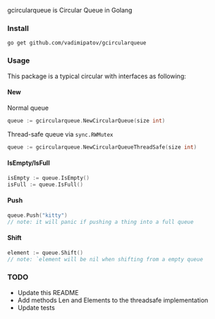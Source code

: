 gcircularqueue is Circular Queue in Golang

### Install 

`go get github.com/vadimipatov/gcircularqueue`

### Usage

This package is a typical circular with interfaces as following:

#### New

  Normal queue
  ```go
  queue := gcircularqueue.NewCircularQueue(size int)
  ```

  Thread-safe queue via `sync.RWMutex`
  ```go
  queue := gcircularqueue.NewCircularQueueThreadSafe(size int)
  ```

#### IsEmpty/IsFull

  ```go
  isEmpty := queue.IsEmpty()
  isFull := queue.IsFull()
  ```

#### Push

  ```go
  queue.Push("kitty")
  // note: it will panic if pushing a thing into a full queue
  ```

#### Shift

  ```go
  element := queue.Shift()
  // note: `element will be nil when shifting from a empty queue
  ```

### TODO
* Update this README
* Add methods Len and Elements to the threadsafe implementation
* Update tests
